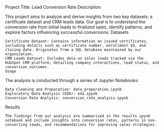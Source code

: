 Project Title: Lead Conversion Rate
Description

This project aims to analyze and derive insights from two key datasets: a certificate dataset and CRM leads data. Our goal is to understand the conversion rate from initial leads to finalized sales, identify patterns, and explore factors influencing successful conversions.
Datasets

    Certificate Dataset: Contains information on issued certificates, including details such as certificate number, enrollment ID, and closing date. Originates from a SQL database maintained by our organization.
    CRM Leads Dataset: Includes data on sales leads tracked via the HubSpot CRM platform, detailing company interactions, lead status, and conversion outcomes.
    Usage

The analysis is conducted through a series of Jupyter Notebooks:

    Data Cleaning and Preparation: data_preparation.ipynb
    Exploratory Data Analysis (EDA): eda.ipynb
    Conversion Rate Analysis: conversion_rate_analysis.ipynb
    
Results

    The findings from our analysis are summarized in the results.ipynb notebook and include insights into conversion rates, patterns in non-converting leads, and recommendations for improving sales strategies.
